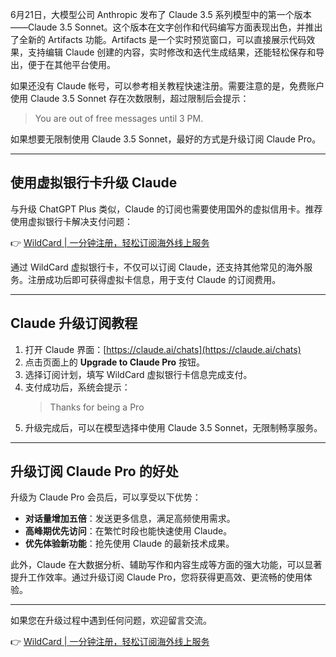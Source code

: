 6月21日，大模型公司 Anthropic 发布了 Claude 3.5 系列模型中的第一个版本——Claude 3.5 Sonnet。这个版本在文字创作和代码编写方面表现出色，并推出了全新的 Artifacts 功能。Artifacts 是一个实时预览窗口，可以直接展示代码效果，支持编辑 Claude 创建的内容，实时修改和迭代生成结果，还能轻松保存和导出，便于在其他平台使用。

如果还没有 Claude 帐号，可以参考相关教程快速注册。需要注意的是，免费账户使用 Claude 3.5 Sonnet 存在次数限制，超过限制后会提示：

> You are out of free messages until 3 PM.

如果想要无限制使用 Claude 3.5 Sonnet，最好的方式是升级订阅 Claude Pro。

---

## 使用虚拟银行卡升级 Claude

与升级 ChatGPT Plus 类似，Claude 的订阅也需要使用国外的虚拟信用卡。推荐使用虚拟银行卡解决支付问题：

👉 [WildCard | 一分钟注册，轻松订阅海外线上服务](https://bit.ly/bewildcard)

通过 WildCard 虚拟银行卡，不仅可以订阅 Claude，还支持其他常见的海外服务。注册成功后即可获得虚拟卡信息，用于支付 Claude 的订阅费用。

---

## Claude 升级订阅教程

1. 打开 Claude 界面：[https://claude.ai/chats](https://claude.ai/chats)  
2. 点击页面上的 **Upgrade to Claude Pro** 按钮。  
3. 选择订阅计划，填写 WildCard 虚拟银行卡信息完成支付。  
4. 支付成功后，系统会提示：  
   > Thanks for being a Pro  
5. 升级完成后，可以在模型选择中使用 Claude 3.5 Sonnet，无限制畅享服务。

---

## 升级订阅 Claude Pro 的好处

升级为 Claude Pro 会员后，可以享受以下优势：

- **对话量增加五倍**：发送更多信息，满足高频使用需求。
- **高峰期优先访问**：在繁忙时段也能快速使用 Claude。
- **优先体验新功能**：抢先使用 Claude 的最新技术成果。

此外，Claude 在大数据分析、辅助写作和内容生成等方面的强大功能，可以显著提升工作效率。通过升级订阅 Claude Pro，您将获得更高效、更流畅的使用体验。

---

如果您在升级过程中遇到任何问题，欢迎留言交流。

👉 [WildCard | 一分钟注册，轻松订阅海外线上服务](https://bit.ly/bewildcard)